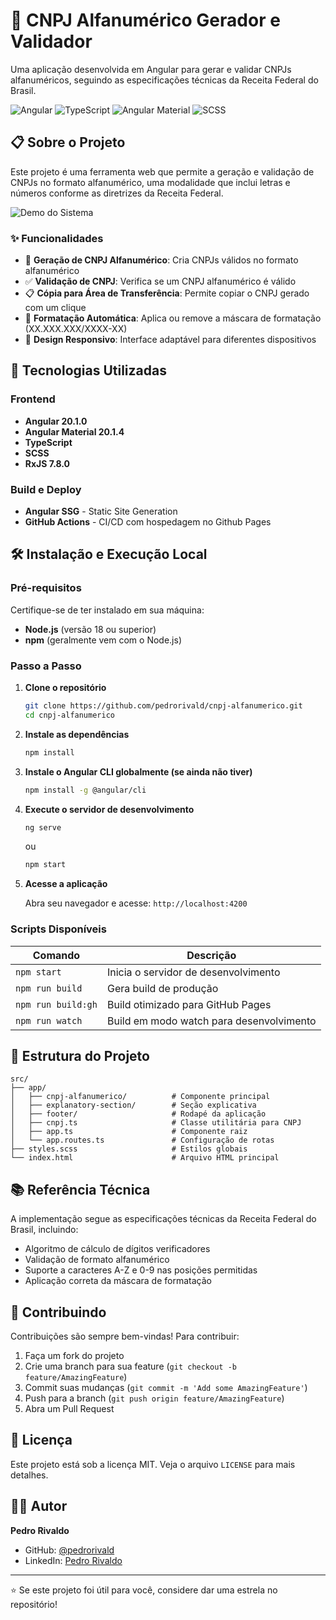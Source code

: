 # 🏢 CNPJ Alfanumérico Gerador e Validador

Uma aplicação desenvolvida em Angular para gerar e validar CNPJs alfanuméricos, seguindo as especificações técnicas da Receita Federal do Brasil.

![Angular](https://img.shields.io/badge/Angular-20.1.0-DD0031?style=for-the-badge&logo=angular&logoColor=white)
![TypeScript](https://img.shields.io/badge/TypeScript-007ACC?style=for-the-badge&logo=typescript&logoColor=white)
![Angular Material](https://img.shields.io/badge/Angular%20Material-20.1.4-FF6D00?style=for-the-badge&logo=angular&logoColor=white)
![SCSS](https://img.shields.io/badge/SCSS-CF649A?style=for-the-badge&logo=sass&logoColor=white)

## 📋 Sobre o Projeto

Este projeto é uma ferramenta web que permite a geração e validação de CNPJs no formato alfanumérico, uma modalidade que inclui letras e números conforme as diretrizes da Receita Federal.

![Demo do Sistema](https://pedrorivald.github.io/cnpj-alfanumerico/readme.gif)

### ✨ Funcionalidades

- 🎲 **Geração de CNPJ Alfanumérico**: Cria CNPJs válidos no formato alfanumérico
- ✅ **Validação de CNPJ**: Verifica se um CNPJ alfanumérico é válido
- 📋 **Cópia para Área de Transferência**: Permite copiar o CNPJ gerado com um clique
- 🎨 **Formatação Automática**: Aplica ou remove a máscara de formatação (XX.XXX.XXX/XXXX-XX)
- 📱 **Design Responsivo**: Interface adaptável para diferentes dispositivos

## 🚀 Tecnologias Utilizadas

### Frontend
- **Angular 20.1.0** 
- **Angular Material 20.1.4**
- **TypeScript**
- **SCSS**
- **RxJS 7.8.0** 

### Build e Deploy
- **Angular SSG** - Static Site Generation
- **GitHub Actions** - CI/CD com hospedagem no Github Pages

## 🛠️ Instalação e Execução Local

### Pré-requisitos

Certifique-se de ter instalado em sua máquina:

- **Node.js** (versão 18 ou superior)
- **npm** (geralmente vem com o Node.js)

### Passo a Passo

1. **Clone o repositório**
   ```bash
   git clone https://github.com/pedrorivald/cnpj-alfanumerico.git
   cd cnpj-alfanumerico
   ```

2. **Instale as dependências**
   ```bash
   npm install
   ```

3. **Instale o Angular CLI globalmente (se ainda não tiver)**
   ```bash
   npm install -g @angular/cli
   ```

4. **Execute o servidor de desenvolvimento**
   ```bash
   ng serve
   ```
   ou
   ```bash
   npm start
   ```

5. **Acesse a aplicação**
   
   Abra seu navegador e acesse: `http://localhost:4200`

### Scripts Disponíveis

| Comando | Descrição |
|---------|-----------|
| `npm start` | Inicia o servidor de desenvolvimento |
| `npm run build` | Gera build de produção |
| `npm run build:gh` | Build otimizado para GitHub Pages |
| `npm run watch` | Build em modo watch para desenvolvimento |

## 📁 Estrutura do Projeto

```
src/
├── app/
│   ├── cnpj-alfanumerico/          # Componente principal
│   ├── explanatory-section/        # Seção explicativa
│   ├── footer/                     # Rodapé da aplicação
│   ├── cnpj.ts                     # Classe utilitária para CNPJ
│   ├── app.ts                      # Componente raiz
│   └── app.routes.ts               # Configuração de rotas
├── styles.scss                     # Estilos globais
└── index.html                      # Arquivo HTML principal
```

## 📚 Referência Técnica

A implementação segue as especificações técnicas da Receita Federal do Brasil, incluindo:

- Algoritmo de cálculo de dígitos verificadores
- Validação de formato alfanumérico
- Suporte a caracteres A-Z e 0-9 nas posições permitidas
- Aplicação correta da máscara de formatação

## 🤝 Contribuindo

Contribuições são sempre bem-vindas! Para contribuir:

1. Faça um fork do projeto
2. Crie uma branch para sua feature (`git checkout -b feature/AmazingFeature`)
3. Commit suas mudanças (`git commit -m 'Add some AmazingFeature'`)
4. Push para a branch (`git push origin feature/AmazingFeature`)
5. Abra um Pull Request

## 📄 Licença

Este projeto está sob a licença MIT. Veja o arquivo `LICENSE` para mais detalhes.

## 👨‍💻 Autor

**Pedro Rivaldo**

- GitHub: [@pedrorivald](https://github.com/pedrorivald)
- LinkedIn: [Pedro Rivaldo](https://linkedin.com/in/pedrorivaldo)

---

⭐ Se este projeto foi útil para você, considere dar uma estrela no repositório!

